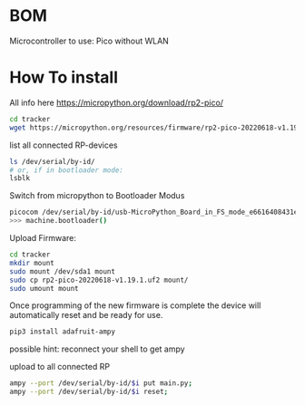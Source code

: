 # BOM

Microcontroller to use: Pico without WLAN

# How To install

All info here https://micropython.org/download/rp2-pico/
```bash
cd tracker
wget https://micropython.org/resources/firmware/rp2-pico-20220618-v1.19.1.uf2
```

list all connected RP-devices
```bash
ls /dev/serial/by-id/
# or, if in bootloader mode:
lsblk
```

Switch from micropython to Bootloader Modus
```bash
picocom /dev/serial/by-id/usb-MicroPython_Board_in_FS_mode_e6616408431e8b32-if00 
>>> machine.bootloader()
```
Upload Firmware:
```bash
cd tracker
mkdir mount
sudo mount /dev/sda1 mount
sudo cp rp2-pico-20220618-v1.19.1.uf2 mount/
sudo umount mount
```

Once programming of the new firmware is complete the device will automatically reset and be ready for use.

```bash
pip3 install adafruit-ampy
```

possible hint: reconnect your shell to get ampy

upload to all connected RP
```bash
ampy --port /dev/serial/by-id/$i put main.py; 
ampy --port /dev/serial/by-id/$i reset;  
```

